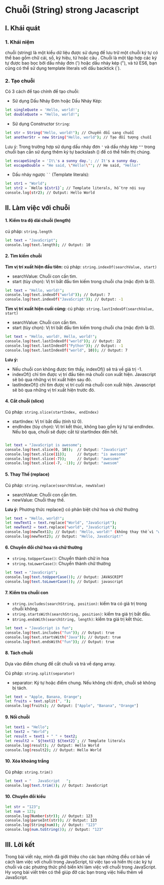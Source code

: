 # Chuỗi (String) strong Jacascript

## I. Khái quát

### 1. Khái niệm

chuỗi (string) là một kiểu dữ liệu được sử dụng để lưu trữ một chuỗi ký tự có thể bao gồm chữ cái, số, ký hiệu, từ hoặc câu .
Chuỗi là một tập hợp các ký tự được bao bọc bởi dấu nháy đơn (') hoặc dấu nháy kép ("), và từ ES6, bạn cũng có thể sử dụng template literals với dấu backtick (`).

### 2. Tạo chuỗi

Có 3 cách để tạo chính để tạo chuỗi:

- Sử dụng Dấu Nháy Đơn hoặc Dấu Nháy Kép:

```bash
let singleQuote = 'Hello, world!';
let doubleQuote = "Hello, world!";
```

- Sử dụng Constructor `String`:

```bash
let str = String("Hello, world!"); // Chuyển đổi sang chuỗi
let anotherStr = new String("Hello, world"); // Tạo đối tượng chuỗi
```

Lưu ý: Trong trường hợp sử dụng dấu nháy đơn `'` và dấu nháy kép `""` trong chuỗi bạn cần sử dụng thêm ký tự backslash (\) để có thể hiển thị chúng.

```bash
let escapeSingle = 'It\'s a sunny day.'; // It's a sunny day.
let escapeDouble = "He said, \"Hello!\""; // He said, "Hello!"
```

- Dấu nháy ngược ` `` ` (Template literals):

```bash
let str1 = "World";
let str2 = `Hello ${str1}`; // Template literals, hỗ trợ nội suy
console.log(str2); // Output: Hello World
```

## II. Làm việc với chuỗi

#### 1. Kiểm tra độ dài chuỗi (length)

cú pháp: `string.length`

```bash
let text = "JavaScript";
console.log(text.length); // Output: 10
```

#### 2. Tìm kiếm chuỗi

**Tìm vị trí xuất hiện đầu tiên:**
cú pháp: `string.indexOf(searchValue, start)`

- searchValue: Chuỗi con cần tìm.
- start (tùy chọn): Vị trí bắt đầu tìm kiếm trong chuỗi cha (mặc định là 0).

```bash
let text = "Hello, world!";
console.log(text.indexOf("world")); // Output: 7
console.log(text.indexOf("JavaScript")); // Output: -1
```

**Tìm vị trí xuất hiện cuối cùng:**
cú pháp: `string.lastIndexOf(searchValue, start)`

- searchValue: Chuỗi con cần tìm.
- start (tùy chọn): Vị trí bắt đầu tìm kiếm trong chuỗi cha (mặc định là 0).

```bash
let text = "Hello, world!, Hello, world!";
console.log(text.lastIndexOf("world")); // Output: 22
console.log(text.lastIndexOf("Python")); // Output: -1
console.log(text.lastIndexOf("world", 10)); // Output: 7

```

**Lưu ý:**

- Nếu chuỗi con không được tìm thấy, indexOf() sẽ trả về giá trị -1.
- indexOf() chỉ tìm được vị trí đầu tiên mà chuỗi con xuất hiện. Javascript sẽ bỏ qua những vị trí xuất hiện sau đó.
- lastIndexOf() chỉ tìm được vị trí cuối mà chuỗi con xuất hiện. Javascript sẽ bỏ qua những vị trí xuất hiện trước đó.

#### 4. Cắt chuỗi (slice)

Cú pháp: `string.slice(startIndex, endIndex)`

- startIndex: Vị trí bắt đầu (tính từ 0).
- endIndex (tùy chọn): Vị trí kết thúc, không bao gồm ký tự tại endIndex. Nếu bỏ qua, chuỗi sẽ được cắt từ startIndex đến hết.

```bash

let text = "JavaScript is awesome";
console.log(text.slice(0, 10));  // Output: "JavaScript"
console.log(text.slice(11));     // Output: "is awesome"
console.log(text.slice(-7));     // Output: "awesome"
console.log(text.slice(-7, -1)); // Output: "awesom"
```

#### 5. Thay Thế (replace)

Cú pháp: `string.replace(searchValue, newValue)`

- searchValue: Chuỗi con cần tìm.
- newValue: Chuỗi thay thế.

**Lưu ý:** Phương thức replace() có phân biệt chữ hoa và chữ thường

```bash
let text = "Hello, world!";
let newText1 = text.replace("World", "JavaScript");
let newText2 = text.replace("world", "JavaScript");
console.log(newText1); // Output: "Hello, world!" (không thay thế vì "world" khác "World")
console.log(newText2); // Output: "Hello, JavaScript!"
```

#### 6. Chuyển đổi chữ hoa và chữ thường

- `string.toUpperCase()`: Chuyển thành chữ in hoa
- `string.toLowerCase()`: Chuyển thành chữ thường

```bash
let text = "JavaScript";
console.log(text.toUpperCase()); // Output: JAVASCRIPT
console.log(text.toLowerCase()); // Output: javascript
```

#### 7. Kiểm tra chuỗi con

- `string.includes(searchString, position)`: kiểm tra có giá trị trong chuỗi không.
- `string.startsWith(searchString, position)`: kiểm tra giá trị bắt đầu.
- s`tring.endsWith(searchString, length)`: kiểm tra giá trị kết thúc.

```bash
let text = "JavaScript is fun";
console.log(text.includes("fun")); // Output: true
console.log(text.startsWith("Java")); // Output: true
console.log(text.endsWith("fun")); // Output: true
```

#### 8. Tách chuỗi

Dựa vào điểm chung để cắt chuỗi và trả về dạng array.

Cú pháp: `string.split(separator)`

- separator: Ký tự hoặc điểm chung. Nếu không chỉ định, chuỗi sẽ không bị tách.

```bash
let text = "Apple, Banana, Orange";
let fruits = text.split(", ");
console.log(fruits); // Output: ["Apple", "Banana", "Orange"]
```

#### 9. Nối chuỗi

```bash
let text1 = "Hello";
let text2 = "World";
let result = text1 + " " + text2;
let result2 = `${text1} ${text2}`; // Template literals
console.log(result); // Output: Hello World
console.log(result2); // Output: Hello World
```

#### 10. Xóa khoảng trắng

Cú pháp: `string.trim()`

```bash
let text = "   JavaScript   ";
console.log(text.trim()); // Output: JavaScript
```

#### 10. Chuyển đổi kiểu

```bash
let str = "123";
let num = 123;
console.log(Number(str)); // Output: 123
console.log(parseInt(str)); // Output: 123
console.log(String(num)); // Output: "123"
console.log(num.toString()); // Output: "123"
```

## III. Lời kết

Trong bài viết này, mình đã giới thiệu cho các bạn những điều cơ bản về cách làm việc với chuỗi trong JavaScript, từ việc tạo và hiển thị các ký tự chuỗi và các phương thức phổ biến khi làm việc với chuỗi trong JavaScript.
Hy vọng bài viết trên có thể giúp đỡ các bạn trong việc hiểu thêm về JavaScript.
